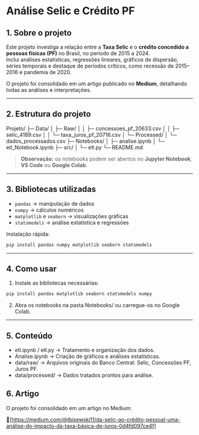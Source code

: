 # Análise Selic e Crédito PF

## 1. Sobre o projeto
Este projeto investiga a relação entre a **Taxa Selic** e o **crédito concedido a pessoas físicas (PF)** no Brasil, no período de 2015 a 2024.  
Inclui análises estatísticas, regressões lineares, gráficos de dispersão, séries temporais e destaque de períodos críticos, como recessão de 2015–2016 e pandemia de 2020.

O projeto foi consolidado em um artigo publicado no **Medium**, detalhando todas as análises e interpretações.

---

## 2. Estrutura do projeto
Projeto/
├─ Data/
│ ├─ Raw/ 
│ │ ├─ concessoes_pf_20633.csv
│ │ ├─ selic_4189.csv
│ │ └─ taxa_juros_pf_20716.csv
│ └─ Processed/ 
│   └─ dados_processados.csv
├─ Notebooks/
│ ├─ analise.ipynb 
│ └─ etl_Notebook.ipynb
├─ src/
│ └─ etl.py 
└─ README.md

> **Observação:** os notebooks podem ser abertos no **Jupyter Notebook**, **VS Code** ou **Google Colab**.

---

## 3. Bibliotecas utilizadas
- `pandas` → manipulação de dados  
- `numpy` → cálculos numéricos  
- `matplotlib` e `seaborn` → visualizações gráficas  
- `statsmodels` → análise estatística e regressões  

Instalação rápida:
```bash
pip install pandas numpy matplotlib seaborn statsmodels  
``` 
---

## 4. Como usar
1. Instale as bibliotecas necessárias:
```bash
pip install pandas matplotlib seaborn statsmodels numpy
```
2. Abra os notebooks na pasta Notebooks/ ou carregue-os no Google Colab.

---

## 5. Conteúdo
- etl.ipynb / etl.py → Tratamento e organização dos dados.
- Analise.ipynb → Criação de gráficos e análises estatísticas.
- data/raw/ → Arquivos originais do Banco Central: Selic, Concessões PF, Juros PF.
- data/processed/ → Dados tratados prontos para análise.

## 6. Artigo
O projeto foi consolidado em um artigo no Medium:

🔗[https://medium.com/@lbisewski11/da-selic-ao-crédito-pessoal-uma-análise-do-impacto-da-taxa-básica-de-juros-0d4fd097ce4f]
